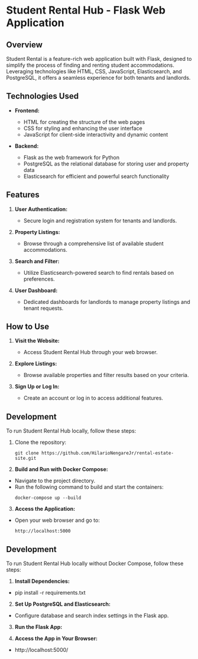 # Student Rental Hub - Flask Web Application

## Overview

Student Rental is a feature-rich web application built with Flask, designed to simplify the process of finding and renting student accommodations. Leveraging technologies like HTML, CSS, JavaScript, Elasticsearch, and PostgreSQL, it offers a seamless experience for both tenants and landlords.

## Technologies Used

- **Frontend:**
  - HTML for creating the structure of the web pages
  - CSS for styling and enhancing the user interface
  - JavaScript for client-side interactivity and dynamic content

- **Backend:**
  - Flask as the web framework for Python
  - PostgreSQL as the relational database for storing user and property data
  - Elasticsearch for efficient and powerful search functionality

## Features

1. **User Authentication:**
   - Secure login and registration system for tenants and landlords.

2. **Property Listings:**
   - Browse through a comprehensive list of available student accommodations.

3. **Search and Filter:**
   - Utilize Elasticsearch-powered search to find rentals based on preferences.

4. **User Dashboard:**
   - Dedicated dashboards for landlords to manage property listings and tenant requests.

## How to Use

1. **Visit the Website:**
   - Access Student Rental Hub through your web browser.

2. **Explore Listings:**
   - Browse available properties and filter results based on your criteria.

3. **Sign Up or Log In:**
   - Create an account or log in to access additional features.

## Development

To run Student Rental Hub locally, follow these steps:

1. Clone the repository:
   ```
   git clone https://github.com/HilarioNengareJr/rental-estate-site.git
   ```

2. **Build and Run with Docker Compose:**
- Navigate to the project directory.
- Run the following command to build and start the containers:
  ```
  docker-compose up --build
  ```

3. **Access the Application:**
- Open your web browser and go to:
  ```
  http://localhost:5000
  ```

## Development

To run Student Rental Hub locally without Docker Compose, follow these steps:

1. **Install Dependencies:**
- pip install -r requirements.txt

2. **Set Up PostgreSQL and Elasticsearch:**
- Configure database and search index settings in the Flask app.

3. **Run the Flask App:**

4. **Access the App in Your Browser:**

- http://localhost:5000/
